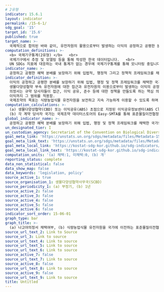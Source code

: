 ```yaml
---
# 2유형
indicator: 15.6.1
layout: indicator
permalink: /15-6-1/
sdg_goal: '15'
target_id: '15.6'
published: true
target_name: >-
  국제적으로 합의된 바와 같이, 유전자원의 활용으로부터 발생하는 이익의 공정하고 공평한 분배 보장 및 유전자원에 대한 적절한 접근 증대
computation_definitions: >-
  <b> 국제기구통계(2유형) </b>   <br>
  국제기구에서 추정 및 모델링 등을 통해 작성한 한국 데이터입니다.   <br>
  UN SDGs 지표에 대응하는 국내 통계가 없는 경우에 국제기구통계를 통해 모니터링 중입니다. 
indicator_name: >-
  공정하고 공평한 혜택 분배를 보장하기 위해 입법적, 행정적 그리고 정책적 프레임워크를 채택한 국가의 수
indicator_definition: >-
  이익의 공정하고 공평한 분배를 보장하기 위해 입법, 행정 및 정책 프레임워크를 채택한 국가의 수   <br>
  생물다양성협약 부속 유전자원에 대한 접근과 유전자원의 이용으로부터 발생하는 이익의 공정하고 공평한 공유에 관한 나고야의정서와 식량농업식물 유전자원에 관한 국제조약을 이행하기 위한 각 국가들의 노력을 나타냄. 
  의정서는 규약 당사자들이 접근, 이익 공유, 준수 등에 대한 정책을 만들도록 하는 핵심 의무를 규정함으로써 유전자원 및 그에 대한 전통적 지식과 더불어 이를 활용함으로써 발생하는 
  이익까지 그 범위를 적용함. 
  국제조약의 목표는 식량농업식물 유전자원을 보전하고 지속 가능하게 이용할 수 있도록 하며, 이용의 결과물을 생물다양성조약과 보조를 맞추어 공정하고 공평하게 분배하는 데 있음.
computation_calculations: >-
  (a) 생물다양성협약(CBD) 또는 이익공유(ABS) 초점으로 지정된 이익공유정보센터(ABS Clearing-House)의 발행 기관이 생물다양성협약사무국과 국제조약사무국을 중심으로 자료를 구축, 
  (b) 각 계약 당사자 국가는 국제조약 데이터스토어의 Easy-SMTA를 통해 표준물질이전협정 수에 대한 정보를 보고
global_indicator_name: >-
  공정하고 공평한 혜택 분배를 보장하기 위해 입법, 행정 및 정책 프레임워크를 채택한 국가의 수
un_designated_tier: I
un_custodian_agency: Secretariat of the Convention on Biological Diversity(SCBD)
goal_meta_link: 'https://unstats.un.org/sdgs/metadata/files/Metadata-15-06-01.pdf'
goal_meta_link_text: 'https://unstats.un.org/sdgs/metadata/files/Metadata-15-06-01.pdf'
goal_meta_local_link: 'https://kostat-sdg-kor.github.io/sdg-indicators/public/data/Metadata-15-06-01_KOR.pdf'
goal_meta_local_link_text: 'https://kostat-sdg-kor.github.io/sdg-indicators/public/data/Metadata-15-06-01_KOR.pdf'
computation_units: '(a) 채택:1, 미채택:0, (b) 개'
reporting_status: complete
data_non_statistical: false
data_show_map: false
data_keywords: 'legislation, policy'
source_active_1: true
source_organisation_1: 생물다양성협약사무국(SCBD)
source_periodicity_1: (a) 부정기, (b) 1년
source_active_2: false
source_active_3: false
source_active_4: false
source_active_5: false
source_active_6: false
indicator_sort_order: 15-06-01
graph_type: bar
graph_title: >- 
  (a) 나고야의정서 채택여부, (b) 식량농업식물 유전자원을 국가에 이전하는 표준물질이전협정 총 보고 건수
source_url_text_2: Link to Source
source_url_3: Link to source
source_url_text_4: Link to source
source_url_text_5: Link to source
source_url_text_6: Link to source
source_active_7: false
source_url_text_7: Link to source
source_active_8: false
source_url_text_8: Link to source
source_active_9: false
source_url_text_9: Link to source
title: Untitled
---
```

